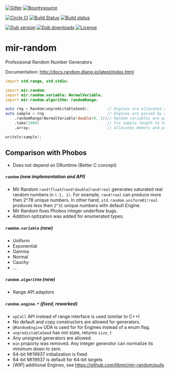 [![Gitter](https://img.shields.io/gitter/room/libmir/public.svg)](https://gitter.im/libmir/public)
[![Bountysource](https://www.bountysource.com/badge/team?team_id=145399&style=bounties_received)](https://www.bountysource.com/teams/libmir)

[![Circle CI](https://circleci.com/gh/libmir/mir-random.svg?style=svg)](https://circleci.com/gh/libmir/mir-random)
[![Build Status](https://travis-ci.org/libmir/mir-random.svg?branch=master)](https://travis-ci.org/libmir/mir-random)
[![Build status](https://ci.appveyor.com/api/projects/status/f2n4dih5s4c32q7u/branch/master?svg=true)](https://ci.appveyor.com/project/9il/mir-random/branch/master)

[![Dub version](https://img.shields.io/dub/v/mir-random.svg)](http://code.dlang.org/packages/mir-random)
[![Dub downloads](https://img.shields.io/dub/dt/mir-random.svg)](http://code.dlang.org/packages/mir-random)
[![License](https://img.shields.io/dub/l/mir-random.svg)](http://code.dlang.org/packages/mir-random)

# mir-random
Professional Random Number Generators

Documentation: http://docs.random.dlang.io/latest/index.html

```d
import std.range, std.stdio;

import mir.random;
import mir.random.variable: NormalVariable;
import mir.random.algorithm: randomRange;

auto rng = Random(unpredictableSeed);        // Engines are allocated on stack or global
auto sample = rng                            // Engines are passed by reference to algorithms
    .randomRange(NormalVariable!double(0, 1))// Random variables are passed by value
    .take(1000)                              // Fix sample length to 1000 elements (Input Range API)
    .array;                                  // Allocates memory and performs computation

writeln(sample);                             
```

## Comparison with Phobos
 - Does not depend on DRuntime (Better C concept)

##### `random` (new implementation and API)
 - Mir Random `rand!float`/`rand!double`/`rand!real` generates saturated real random numbers in `(-1, 1)`. For example, `rand!real` can produce more then 2^78 unique numbers. In other hand, `std.random.uniform01!real` produces less then `2^31` unique numbers with default Engine.
 - Mir Random fixes Phobos integer underflow bugs.
 - Addition optization was added for enumerated types.

##### `ramdom.variable` (new)
 - Uniform
 - Exponential
 - Gamma
 - Normal
 - Cauchy
 - ...

##### `random.algorithm` (new)
 - Range API adaptors

##### `random.engine.*` (fixed, reworked)
 - `opCall` API instead of range interface is used (similar to C++)
 - No default and copy constructors are allowed for generators.
 - `@RandomEngine` UDA is used for for Engines instead of a enum flag.
 - `unpredictableSeed` has not state, returns `size_t`
 - Any unsigned generators are allowed.
 - `min` proporty was removed. Any integer generator can normalize its minimum down to zero.
 - 64-bit Mt19937 initialization is fixed
 - 64-bit Mt19937 is default for 64-bit targets
 - [WIP] additional Engines, see https://github.com/libmir/mir-random/pulls
